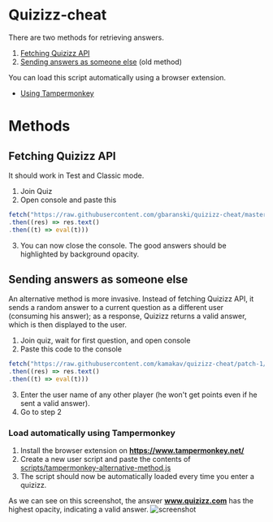 # Quizizz-cheat

There are two methods for retrieving answers.

1. [Fetching Quizizz API](#fetching-quizizz-api)
2. [Sending answers as someone else](#sending-answers-as-someone-else) (old method)

You can load this script automatically using a browser extension.
- [Using Tampermonkey](#load-automatically-using-tampermonkey)

# Methods
## Fetching Quizizz API

It should work in Test and Classic mode.
1. Join Quiz
2. Open console and paste this
```ts
fetch("https://raw.githubusercontent.com/gbaranski/quizizz-cheat/master/dist/bundle.js")
.then((res) => res.text()
.then((t) => eval(t)))
```
3. You can now close the console. The good answers should be highlighted by background opacity.

## Sending answers as someone else

An alternative method is more invasive. Instead of fetching Quizizz API, it sends a random answer to a current question as a different user (consuming his answer); as a response, Quizizz returns a valid answer, which is then displayed to the user.

1. Join quiz, wait for first question, and open console
2. Paste this code to the console
```ts
fetch("https://raw.githubusercontent.com/kamakav/quizizz-cheat/patch-1/dist/bundle.js")
.then((res) => res.text()
.then((t) => eval(t)))
```
3. Enter the user name of any other player (he won't get points even if he sent a valid answer).
4. Go to step 2

### Load automatically using Tampermonkey
1. Install the browser extension on **https://www.tampermonkey.net/**
2. Create a new user script and paste the contents of [scripts/tampermonkey-alternative-method.js](scripts/tampermonkey-alternative-method.js)
3. The script should now be automatically loaded every time you enter a quizizz.

As we can see on this screenshot, the answer **www.quizizz.com** has the highest opacity, indicating a valid answer.
![screenshot](/docs/screenshot_1.png)
